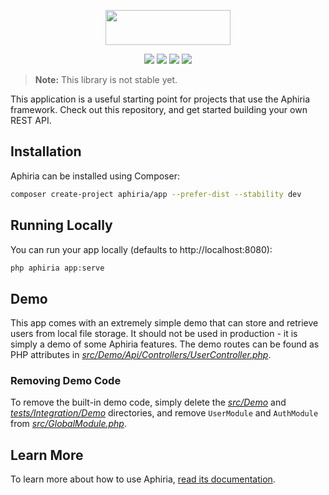<p align="center"><a href="https://www.aphiria.com" target="_blank" title="Aphiria"><img src="https://www.aphiria.com/images/aphiria-logo.svg" width="200" height="56"></a></p>

<p align="center">
<a href="https://github.com/aphiria/app/actions"><img src="https://github.com/aphiria/app/workflows/ci/badge.svg"></a>
<a href="https://packagist.org/packages/aphiria/app"><img src="https://poser.pugx.org/aphiria/app/v/stable.svg"></a>
<a href="https://packagist.org/packages/aphiria/app"><img src="https://poser.pugx.org/aphiria/app/v/unstable.svg"></a>
<a href="https://packagist.org/packages/aphiria/app"><img src="https://poser.pugx.org/aphiria/app/license.svg"></a>
</p>

> **Note:** This library is not stable yet.

This application is a useful starting point for projects that use the Aphiria framework.  Check out this repository, and get started building your own REST API.

## Installation

Aphiria can be installed using Composer:

```bash
composer create-project aphiria/app --prefer-dist --stability dev
```

## Running Locally

You can run your app locally (defaults to http://localhost:8080):

```php
php aphiria app:serve
```

## Demo

This app comes with an extremely simple demo that can store and retrieve users from local file storage.  It should not be used in production - it is simply a demo of some Aphiria features.  The demo routes can be found as PHP attributes in [_src/Demo/Api/Controllers/UserController.php_](src/Demo/Api/Controllers/UserController.php).

### Removing Demo Code

To remove the built-in demo code, simply delete the [_src/Demo_](src/Demo) and [_tests/Integration/Demo_](tests/Integration/Demo) directories, and remove `UserModule` and `AuthModule` from [_src/GlobalModule.php_](src/GlobalModule.php).

## Learn More

To learn more about how to use Aphiria, [read its documentation](https://www.aphiria.com/docs/1.x/introduction.html).
